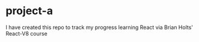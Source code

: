 # project-a

I have created this repo to track my progress learning React via Brian Holts' React-V8 course
